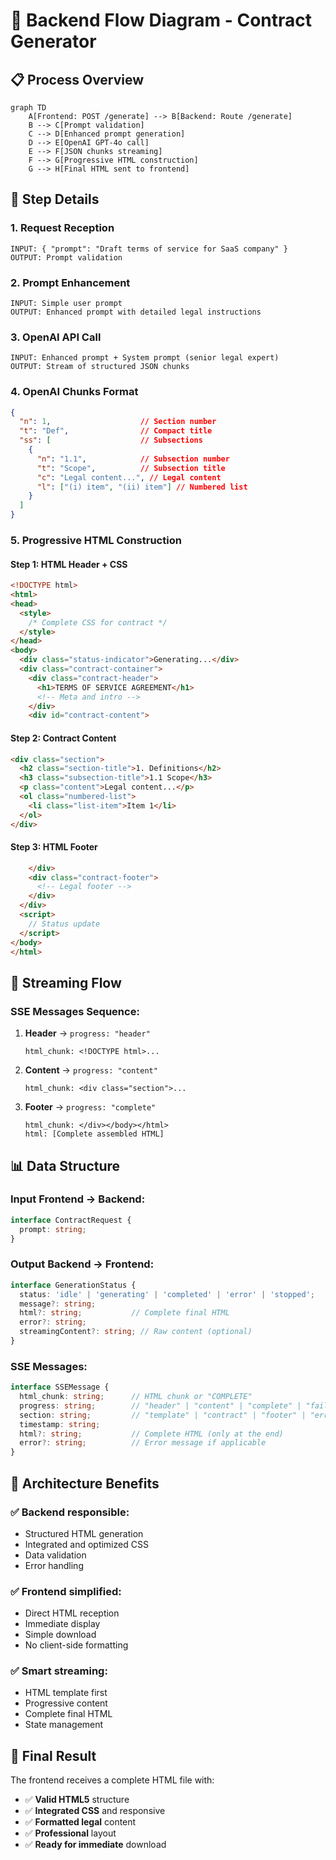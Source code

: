 # 🔄 Backend Flow Diagram - Contract Generator

## 📋 Process Overview

```mermaid
graph TD
    A[Frontend: POST /generate] --> B[Backend: Route /generate]
    B --> C[Prompt validation]
    C --> D[Enhanced prompt generation]
    D --> E[OpenAI GPT-4o call]
    E --> F[JSON chunks streaming]
    F --> G[Progressive HTML construction]
    G --> H[Final HTML sent to frontend]
```

## 🎯 Step Details

### 1. **Request Reception**
```
INPUT: { "prompt": "Draft terms of service for SaaS company" }
OUTPUT: Prompt validation
```

### 2. **Prompt Enhancement**
```
INPUT: Simple user prompt
OUTPUT: Enhanced prompt with detailed legal instructions
```

### 3. **OpenAI API Call**
```
INPUT: Enhanced prompt + System prompt (senior legal expert)
OUTPUT: Stream of structured JSON chunks
```

### 4. **OpenAI Chunks Format**
```json
{
  "n": 1,                    // Section number
  "t": "Def",                // Compact title
  "ss": [                    // Subsections
    {
      "n": "1.1",            // Subsection number
      "t": "Scope",          // Subsection title
      "c": "Legal content...", // Legal content
      "l": ["(i) item", "(ii) item"] // Numbered list
    }
  ]
}
```

### 5. **Progressive HTML Construction**

#### **Step 1: HTML Header + CSS**
```html
<!DOCTYPE html>
<html>
<head>
  <style>
    /* Complete CSS for contract */
  </style>
</head>
<body>
  <div class="status-indicator">Generating...</div>
  <div class="contract-container">
    <div class="contract-header">
      <h1>TERMS OF SERVICE AGREEMENT</h1>
      <!-- Meta and intro -->
    </div>
    <div id="contract-content">
```

#### **Step 2: Contract Content**
```html
<div class="section">
  <h2 class="section-title">1. Definitions</h2>
  <h3 class="subsection-title">1.1 Scope</h3>
  <p class="content">Legal content...</p>
  <ol class="numbered-list">
    <li class="list-item">Item 1</li>
  </ol>
</div>
```

#### **Step 3: HTML Footer**
```html
    </div>
    <div class="contract-footer">
      <!-- Legal footer -->
    </div>
  </div>
  <script>
    // Status update
  </script>
</body>
</html>
```

## 🔄 Streaming Flow

### **SSE Messages Sequence:**

1. **Header** → `progress: "header"`
   ```
   html_chunk: <!DOCTYPE html>...
   ```

2. **Content** → `progress: "content"`
   ```
   html_chunk: <div class="section">...
   ```

3. **Footer** → `progress: "complete"`
   ```
   html_chunk: </div></body></html>
   html: [Complete assembled HTML]
   ```

## 📊 Data Structure

### **Input Frontend → Backend:**
```typescript
interface ContractRequest {
  prompt: string;
}
```

### **Output Backend → Frontend:**
```typescript
interface GenerationStatus {
  status: 'idle' | 'generating' | 'completed' | 'error' | 'stopped';
  message?: string;
  html?: string;           // Complete final HTML
  error?: string;
  streamingContent?: string; // Raw content (optional)
}
```

### **SSE Messages:**
```typescript
interface SSEMessage {
  html_chunk: string;      // HTML chunk or "COMPLETE"
  progress: string;        // "header" | "content" | "complete" | "failed"
  section: string;         // "template" | "contract" | "footer" | "error"
  timestamp: string;
  html?: string;           // Complete HTML (only at the end)
  error?: string;          // Error message if applicable
}
```

## 🎨 Architecture Benefits

### ✅ **Backend responsible:**
- Structured HTML generation
- Integrated and optimized CSS
- Data validation
- Error handling

### ✅ **Frontend simplified:**
- Direct HTML reception
- Immediate display
- Simple download
- No client-side formatting

### ✅ **Smart streaming:**
- HTML template first
- Progressive content
- Complete final HTML
- State management

## 🚀 Final Result

The frontend receives a complete HTML file with:
- ✅ **Valid HTML5** structure
- ✅ **Integrated CSS** and responsive
- ✅ **Formatted legal** content
- ✅ **Professional** layout
- ✅ **Ready for immediate** download 